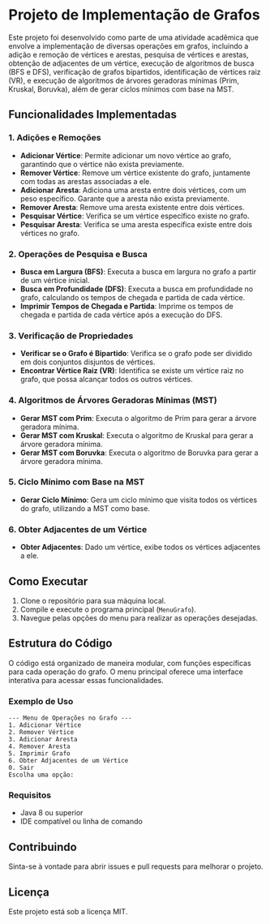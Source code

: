 # Projeto de Implementação de Grafos

Este projeto foi desenvolvido como parte de uma atividade acadêmica que envolve a implementação de diversas operações em grafos, incluindo a adição e remoção de vértices e arestas, pesquisa de vértices e arestas, obtenção de adjacentes de um vértice, execução de algoritmos de busca (BFS e DFS), verificação de grafos bipartidos, identificação de vértices raiz (VR), e execução de algoritmos de árvores geradoras mínimas (Prim, Kruskal, Boruvka), além de gerar ciclos mínimos com base na MST.

## Funcionalidades Implementadas

### 1. Adições e Remoções
- **Adicionar Vértice**: Permite adicionar um novo vértice ao grafo, garantindo que o vértice não exista previamente.
- **Remover Vértice**: Remove um vértice existente do grafo, juntamente com todas as arestas associadas a ele.
- **Adicionar Aresta**: Adiciona uma aresta entre dois vértices, com um peso específico. Garante que a aresta não exista previamente.
- **Remover Aresta**: Remove uma aresta existente entre dois vértices.
- **Pesquisar Vértice**: Verifica se um vértice específico existe no grafo.
- **Pesquisar Aresta**: Verifica se uma aresta específica existe entre dois vértices no grafo.

### 2. Operações de Pesquisa e Busca
- **Busca em Largura (BFS)**: Executa a busca em largura no grafo a partir de um vértice inicial.
- **Busca em Profundidade (DFS)**: Executa a busca em profundidade no grafo, calculando os tempos de chegada e partida de cada vértice.
- **Imprimir Tempos de Chegada e Partida**: Imprime os tempos de chegada e partida de cada vértice após a execução do DFS.

### 3. Verificação de Propriedades
- **Verificar se o Grafo é Bipartido**: Verifica se o grafo pode ser dividido em dois conjuntos disjuntos de vértices.
- **Encontrar Vértice Raiz (VR)**: Identifica se existe um vértice raiz no grafo, que possa alcançar todos os outros vértices.

### 4. Algoritmos de Árvores Geradoras Mínimas (MST)
- **Gerar MST com Prim**: Executa o algoritmo de Prim para gerar a árvore geradora mínima.
- **Gerar MST com Kruskal**: Executa o algoritmo de Kruskal para gerar a árvore geradora mínima.
- **Gerar MST com Boruvka**: Executa o algoritmo de Boruvka para gerar a árvore geradora mínima.

### 5. Ciclo Mínimo com Base na MST
- **Gerar Ciclo Mínimo**: Gera um ciclo mínimo que visita todos os vértices do grafo, utilizando a MST como base.

### 6. Obter Adjacentes de um Vértice
- **Obter Adjacentes**: Dado um vértice, exibe todos os vértices adjacentes a ele.

## Como Executar

1. Clone o repositório para sua máquina local.
2. Compile e execute o programa principal (`MenuGrafo`).
3. Navegue pelas opções do menu para realizar as operações desejadas.

## Estrutura do Código

O código está organizado de maneira modular, com funções específicas para cada operação do grafo. O menu principal oferece uma interface interativa para acessar essas funcionalidades.

### Exemplo de Uso

```plaintext
--- Menu de Operações no Grafo ---
1. Adicionar Vértice
2. Remover Vértice
3. Adicionar Aresta
4. Remover Aresta
5. Imprimir Grafo
6. Obter Adjacentes de um Vértice
0. Sair
Escolha uma opção:
```

### Requisitos

- Java 8 ou superior
- IDE compatível ou linha de comando

## Contribuindo

Sinta-se à vontade para abrir issues e pull requests para melhorar o projeto.

## Licença

Este projeto está sob a licença MIT.
